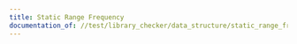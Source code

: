 ```yaml
---
title: Static Range Frequency
documentation_of: //test/library_checker/data_structure/static_range_frequency.test.py
---
```

